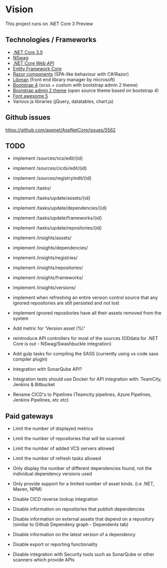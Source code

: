 # Vision

This project runs on .NET Core 3 Preview

## Technologies / Frameworks

* [.NET Core 3.0](https://devblogs.microsoft.com/dotnet/announcing-net-core-3-preview-1-and-open-sourcing-windows-desktop-frameworks/)
* [NSwag](https://docs.microsoft.com/en-us/aspnet/core/tutorials/getting-started-with-nswag?view=aspnetcore-2.2&tabs=visual-studio%2Cvisual-studio-xml)
* [.NET Core Web API](https://docs.microsoft.com/en-us/aspnet/core/web-api/advanced/conventions?view=aspnetcore-2.2)
* [Entity Framework Core](https://docs.microsoft.com/en-us/ef/core/)
* [Razor components](https://docs.microsoft.com/en-us/aspnet/core/razor-components/components?view=aspnetcore-3.0) (SPA-like behaviour with C#/Razor)
* [Libman](https://docs.microsoft.com/en-us/aspnet/core/client-side/libman/) (front end library manager by microsoft)
* [Bootstrap 4](https://getbootstrap.com/) (scss + custom with bootstrap admin 2 theme)
* [Bootstrap admin 2 theme](https://startbootstrap.com/themes/sb-admin-2/) (open source theme based on bootstrap 4)
* [Font awesome 5](https://fontawesome.com/)
* Various js libraries (jQuery, datatables, chart.js)

## Github issues
https://github.com/aspnet/AspNetCore/issues/5562  
 
## TODO

* implement /sources/vcs/edit/{id}
* implement /sources/cicds/edit/{id}
* implement /sources/registry/edit/{id}

* implement /tasks/
* implement /tasks/update/assets/{id}
* implement /tasks/update/dependencies/{id}
* implement /tasks/update/frameworks/{id}
* implement /tasks/update/repositories/{id}

* implement /insights/assets/
* implement /insights/dependencies/
* implement /insights/registries/  
* implement /insights/repositories/  
* implement /insights/frameworks/  
* implement /insights/versions/

* implement when refreshing an entire version control source that any ignored repositories are still persisted and not lost
* implement ignored repositories have all their assets removed from the system
* Add metric for 'Version asset (%)'

* reintroduce API controllers for most of the sources (ODdata for .NET Core is out - NSwag/Swashbuckle integration)

* Add gulp tasks for compiling the SASS (currently using vs code sass compiler plugin)
* Integration with SonarQube API?
* Integration tests should use Docker for API integration with: TeamCity, Jenkins & Bitbucket
* Rename CICD's to Pipelines (Teamcity pipelines, Azure Pipelines, Jenkins Pipelines, etc etc)

## Paid gateways

* Limit the number of displayed metrics
* Limit the number of repositories that will be scanned
* Limit the number of added VCS servers allowed
* Limit the number of refresh tasks allowed

* Only display the number of different dependencies found, not the individual dependency versions used
* Only provide support for a limited number of asset kinds. (i.e .NET, Maven, NPM)

* Disable CICD reverse lookup integration
* Disable information on repositories that publish dependencies
* Disable information on external assets that depend on a repository (similar to Github Dependeny graph - Dependents tab)
* Disable information on the latest version of a dependency
* Disable export or reporting functionality
* Disable integration with Security tools such as SonarQube or other scanners which provide APIs

